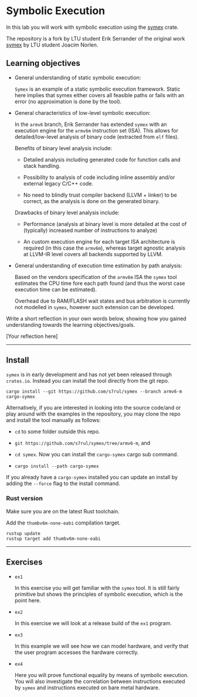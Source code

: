# Symbolic Execution

In this lab you will work with symbolic execution using the [symex](https://github.com/s7rul/symex/tree/armv6-m) crate.

The repository is a fork by LTU student Erik Serrander of the original work [symex](https://github.com/norlen/symex) by LTU student Joacim Norlen.

## Learning objectives

- General understanding of static symbolic execution:

  `Symex` is an example of a static symbolic execution framework. Static here implies that symex either covers all feasible paths or fails with an error (no approximation is done by the tool).

- General characteristics of low-level symbolic execution:

  In the `armv6` branch, Erik Serrander has extended `symex` with an execution engine for the `armv6m` instruction set (ISA). This allows for detailed/low-level analysis of binary code (extracted from `elf` files).

  Benefits of binary level analysis include:

  - Detailed analysis including generated code for function calls and stack handling.

  - Possibility to analysis of code including inline assembly and/or external legacy C/C++ code.

  - No need to blindly trust compiler backend (LLVM + linker) to be correct, as the analysis is done on the generated binary.

  Drawbacks of binary level analysis include:

  - Performance (analysis at binary level is more detailed at the cost of (typically) increased number of instructions to analyze)

  - An custom execution engine for each target ISA architecture is required (in this case the `armv6m`), whereas target agnostic analysis at LLVM-IR level covers all backends supported by LLVM.

- General understanding of execution time estimation by path analysis:

  Based on the vendors specification of the `armv6m` ISA the `symex` tool estimates the CPU time fore each path found (and thus the worst case execution time can be estimated).

  Overhead due to RAM/FLASH wait states and bus arbitration is currently not modelled in `symex`, however such extension can be developed.

Write a short reflection in your own words below, showing how you gained understanding towards the learning objectives/goals.

[Your reflection here]

---

## Install

`symex` is in early development and has not yet been released through `crates.io`. Instead you can install the tool directly from the git repo.

```shell
cargo install --git https://github.com/s7rul/symex --branch armv6-m cargo-symex
```

Alternatively, if you are interested in looking into the source code/and or play around with the examples in the repository, you may clone the repo and install the tool manually as follows:

- `cd` to some folder outside this repo.
- `git https://github.com/s7rul/symex/tree/armv6-m`, and

- `cd symex`. Now you can install the `cargo-symex` cargo sub command.

- `cargo install --path cargo-symex`

If you already have a `cargo-symex` installed you can update an install by adding the `--force` flag to the install command.

### Rust version

Make sure you are on the latest Rust toolchain.

Add the `thumbv6m-none-eabi` compilation target.

```shell
rustup update
rustup target add thumbv6m-none-eabi
```

---

## Exercises

- `ex1`

  In this exercise you will get familiar with the `symex` tool. It is still fairly primitive but shows the principles of symbolic execution, which is the point here.

- `ex2`

  In this exercise we will look at a release build of the `ex1` program.

- `ex3`

  In this example we will see how we can model hardware, and verify that the user program accesses the hardware correctly.

- `ex4`

  Here you will prove functional equality by means of symbolic execution. You will also investigate the correlation between instructions executed by `symex` and instructions executed on bare metal hardware.
